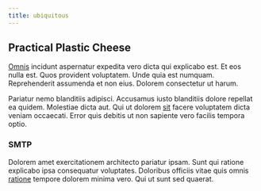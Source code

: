 ```yaml
---
title: ubiquitous
---
```


## Practical Plastic Cheese

[Omnis](/dolore/odio/neque/libero/xss_cyan_open_source.md) incidunt aspernatur expedita vero dicta qui explicabo est. Et eos nulla est. Quos provident voluptatem. Unde quia est numquam. Reprehenderit assumenda et non eius. Dolorem consectetur ut harum.

Pariatur nemo blanditiis adipisci. Accusamus iusto blanditiis dolore repellat ea quidem. Molestiae dicta aut. Qui ut dolorem [sit](/sit/cambridgeshire_protocol.md) facere voluptatem dicta veniam occaecati. Error quis debitis ut non sapiente vero facilis tempora optio.

### SMTP

Dolorem amet exercitationem architecto pariatur ipsam. Sunt qui ratione explicabo ipsa consequatur voluptates. Doloribus officiis vitae quis omnis [ratione](/dolore/et/calculate.md) tempore dolorem minima vero. Qui ut sunt sed quaerat.
